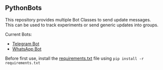 ## PythonBots
This repository provides multiple Bot Classes to send update messages.
This can be used to track experiments or send generic updates into groups.

Current Bots:
- [Telegram Bot](Bots/TelegramBot.py)
- [WhatsApp Bot](Bots/WhatsAppBot.py)

Before first use, install the [requirements.txt](requirements.txt) file using `pip install -r requirements.txt`
